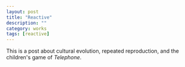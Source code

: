 ```yaml
---
layout: post
title: "Reactive"
description: ""
category: works
tags: [reactive]
---
```


This is a post about cultural evolution, repeated reproduction, and the children's game of *Telephone*.
